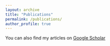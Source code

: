 ```yaml
---
layout: archive
title: "Publications"
permalink: /publications/
author_profile: true
---
```


You can also find my articles on [Google Scholar](https://scholar.google.com/citations?user=8SNiVc4AAAAJ&hl=en)

<!-- {% if author.googlescholar %}
  You can also find my articles on <u><a href="{{author.googlescholar}}">my Google Scholar profile</a>.</u>
{% endif %} 

{% include base_path %}

{% for post in site.publications reversed %}
  {% include archive-single.html %}
{% endfor %} -->
